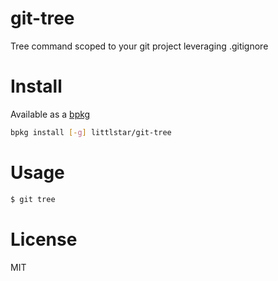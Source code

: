 # git-tree

Tree command scoped to your git project leveraging .gitignore

# Install

Available as a [bpkg](http://www.bpkg.io/)

```sh
bpkg install [-g] littlstar/git-tree
```

# Usage

```sh
$ git tree
```

# License

MIT
